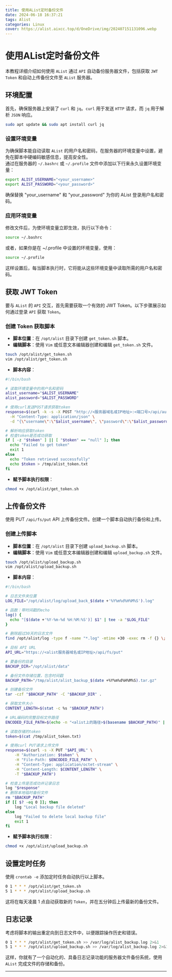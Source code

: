 ```yaml
---
title: 使用AList定时备份文件
date: 2024-06-18 16:37:21
tags: Alist
categories: Linux
cover: https://alist.aixcc.top/d/OneDrive/img/202407151131096.webp
---
```

# 使用AList定时备份文件
本教程详细介绍如何使用 `AList` 通过 `API` 自动备份服务器文件，包括获取 `JWT Token` 和自动上传备份文件至 `AList` 服务器。
## 环境配置
首先，确保服务器上安装了 `curl` 和 `jq`。`curl` 用于发送 `HTTP` 请求，而 `jq` 用于解析 `JSON` 响应。
```bash
sudo apt update && sudo apt install curl jq
```

### 设置环境变量
为确保脚本能自动读取 `AList` 的用户名和密码，在服务器的环境变量中设置，避免在脚本中硬编码敏感信息，提高安全性。  
通过在服务器的 `~/.bashrc` 或 `~/.profile` 文件中添加以下行来永久设置环境变量：
```bash
export ALIST_USERNAME="<your_username>"
export ALIST_PASSWORD="<your_password>"
```
确保替换 "your_username" 和 "your_password" 为你的 AList 登录用户名和密码。
### 应用环境变量
修改文件后，为使环境变量立即生效，执行以下命令：
```bash
source ~/.bashrc
```
或者，如果你是在 ~/.profile 中设置的环境变量，使用：
```bash
source ~/.profile
```
这样设置后，每当脚本执行时，它将能从这些环境变量中读取所需的用户名和密码。


## 获取 JWT Token

要与 `AList` 的 `API` 交互，首先需要获取一个有效的 JWT Token。以下步骤展示如何通过登录 `API` 获取 `Token`。
### 创建 Token 获取脚本
- **脚本位置**：在 `/opt/alist` 目录下创建 `get_token.sh` 脚本。
- **编辑脚本**：使用 `Vim` 或任意文本编辑器创建和编辑 `get_token.sh` 文件。

```bash
touch /opt/alist/get_token.sh
vim /opt/alist/get_token.sh
```

- **脚本内容**：

```bash
#!/bin/bash

# 读取环境变量中的用户名和密码
alist_username="$ALIST_USERNAME"
alist_password="$ALIST_PASSWORD"

# 使用curl发送POST请求获取token
response=$(curl -k -s -X POST "http://<服务器域名或IP地址>:<端口号>/api/auth/login" \
  -H "Content-Type: application/json" \
  -d "{\"username\":\"$alist_username\", \"password\":\"$alist_password\"}")

# 解析响应获取token
# 检查token是否成功获取
if [ -z "$token" ] || [ "$token" == "null" ]; then
  echo "Failed to get token"
  exit 1
else
  echo "Token retrieved successfully"
  echo $token > /tmp/alist_token.txt
fi
```

- **赋予脚本执行权限**：

```bash
chmod +x /opt/alist/get_token.sh
```

## 上传备份文件

使用 PUT `/api/fs/put` API 上传备份文件。创建一个脚本自动执行备份和上传。

### 创建上传脚本

- **脚本位置**：在 `/opt/alist` 目录下创建 `upload_backup.sh` 脚本。
- **编辑脚本**：使用 `Vim` 或任意文本编辑器创建和编辑 `upload_backup.sh` 文件。

```bash
touch /opt/alist/upload_backup.sh
vim /opt/alist/upload_backup.sh
```

- **脚本内容**：

```bash
#!/bin/bash

# 日志文件夹位置
LOG_FILE="/opt/alist/log/upload_back_$(date +'%Y%m%d%H%M%S').log"

# 函数：带时间戳的echo
log() {
  echo "[$(date +'%Y-%m-%d %H:%M:%S')] $1" | tee -a "$LOG_FILE"
}

# 删除超过30天的日志文件
find /opt/alist/log -type f -name "*.log" -mtime +30 -exec rm -f {} \;

# 目标 API URL
API_URL="https://<alist服务器域名或IP地址>/api/fs/put"

# 要备份的目录
BACKUP_DIR="/opt/alist/data"

# 备份文件存储位置，包含时间戳
BACKUP_PATH="/tmp/alist/alist_backup_$(date +%Y%m%d%H%M%S).tar.gz"

# 创建备份文件
tar -czf "$BACKUP_PATH" -C "$BACKUP_DIR" .

# 获取文件大小
CONTENT_LENGTH=$(stat -c %s "$BACKUP_PATH")

# URL编码的完整目标文件路径
ENCODED_FILE_PATH=$(echo -n "<alist上的路径>$(basename $BACKUP_PATH)" | jq -sRr @uri)

# 读取存储的token
token=$(cat /tmp/alist_token.txt)

# 使用curl PUT请求上传文件
response=$(curl -s -X PUT "$API_URL" \
    -H "Authorization: $token" \
    -H "File-Path: $ENCODED_FILE_PATH" \
    -H "Content-Type: application/octet-stream" \
    -H "Content-Length: $CONTENT_LENGTH" \
    -T "$BACKUP_PATH")

# 检查上传是否成功并记录日志
log "$response"
# 删除本地临时备份文件
rm "$BACKUP_PATH"
if [[ $? -eq 0 ]]; then
    log "Local backup file deleted"
else
    log "Failed to delete local backup file"
    exit 1
fi
```

- **赋予脚本执行权限**：

```bash
chmod +x /opt/alist/upload_backup.sh
```

## 设置定时任务

使用 `crontab -e` 添加定时任务自动执行以上脚本。

```bash
0 1 * * * /opt/alist/get_token.sh
5 1 * * * /opt/alist/upload_backup.sh
```

这将在每天凌晨 1 点自动获取新的 `Token`，并在五分钟后上传最新的备份文件。

## 日志记录

考虑将脚本的输出重定向到日志文件中，以便跟踪操作历史和错误。

```bash
0 1 * * * /opt/alist/get_token.sh >> /var/log/alist_backup.log 2>&1
5 1 * * * /opt/alist/upload_backup.sh >> /var/log/alist_backup.log 2>&1
```

这样，你就有了一个自动化的、具备日志记录功能的服务器文件备份系统，使用 `AList` 完成文件的存储和备份。

---
